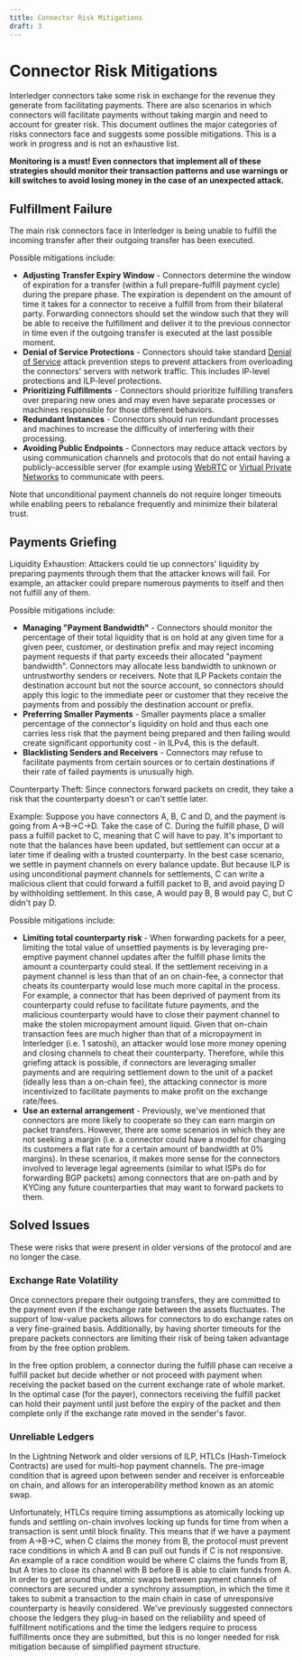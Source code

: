 ```yaml
---
title: Connector Risk Mitigations
draft: 3
---
```

# Connector Risk Mitigations

Interledger connectors take some risk in exchange for the revenue they generate from facilitating payments. There are also scenarios in which connectors will facilitate payments without taking margin and need to account for greater risk. This document outlines the major categories of risks connectors face and suggests some possible mitigations. This is a work in progress and is not an exhaustive list.

**Monitoring is a must! Even connectors that implement all of these strategies should monitor their transaction patterns and use warnings or kill switches to avoid losing money in the case of an unexpected attack.**

## Fulfillment Failure

The main risk connectors face in Interledger is being unable to fulfill the incoming transfer after their outgoing transfer has been executed.

Possible mitigations include:

* **Adjusting Transfer Expiry Window** - Connectors determine the window of expiration for a transfer (within a full prepare-fulfill payment cycle) during the prepare phase. The expiration is dependent on the amount of time it takes for a connector to receive a fulfill from from their bilateral party. Forwarding connectors should set the window such that they will be able to receive the fulfillment and deliver it to the previous connector in time even if the outgoing transfer is executed at the last possible moment.
* **Denial of Service Protections** - Connectors should take standard [Denial of Service](https://en.bitcoin.it/wiki/Weaknesses#Denial_of_Service_.28DoS.29_attacks) attack prevention steps to prevent attackers from overloading the connectors' servers with network traffic. This includes IP-level protections and ILP-level protections.
* **Prioritizing Fulfillments** - Connectors should prioritize fulfilling transfers over preparing new ones and may even have separate processes or machines responsible for those different behaviors.
* **Redundant Instances** - Connectors should run redundant processes and machines to increase the difficulty of interfering with their processing.
* **Avoiding Public Endpoints** - Connectors may reduce attack vectors by using communication channels and protocols that do not entail having a publicly-accessible server (for example using [WebRTC](https://webrtc.org/) or [Virtual Private Networks](https://en.wikipedia.org/wiki/Virtual_private_network) to communicate with peers.

Note that unconditional payment channels do not require longer timeouts while enabling peers to rebalance frequently and minimize their bilateral trust.

## Payments Griefing

Liquidity Exhaustion: Attackers could tie up connectors' liquidity by preparing payments through them that the attacker knows will fail. For example, an attacker could prepare numerous payments to itself and then not fulfill any of them.

Possible mitigations include:

* **Managing "Payment Bandwidth"** - Connectors should monitor the percentage of their total liquidity that is on hold at any given time for a given peer, customer, or destination prefix and may reject incoming payment requests if that party exceeds their allocated "payment bandwidth". Connectors may allocate less bandwidth to unknown or untrustworthy senders or receivers. Note that ILP Packets contain the destination account but not the source account, so connectors should apply this logic to the immediate peer or customer that they receive the payments from and possibly the destination account or prefix.
* **Preferring Smaller Payments** - Smaller payments place a smaller percentage of the connector's liquidity on hold and thus each one carries less risk that the payment being prepared and then failing would create significant opportunity cost - in ILPv4, this is the default.
* **Blacklisting Senders and Receivers** - Connectors may refuse to facilitate payments from certain sources or to certain destinations if their rate of failed payments is unusually high.

Counterparty Theft: Since connectors forward packets on credit, they take a risk that the counterparty doesn't or can't settle later.

Example:
Suppose you have connectors A, B, C and D, and the payment is going from A->B->C->D. Take the case of C. During the fulfill phase, D will pass a fulfill packet to C, meaning that C will have to pay. It's important to note that the balances have been updated, but settlement can occur at a later time if dealing with a trusted counterparty. In the best case scenario, we settle in payment channels on every balance update. But because ILP is using unconditional payment channels for settlements, C can write a malicious client that could forward a fulfill packet to B, and avoid paying D by withholding settlement. In this case, A would pay B, B would pay C, but C didn't pay D.

Possible mitigations include:
* **Limiting total counterparty risk** - When forwarding packets for a peer,
    limiting the total value of unsettled payments is by leveraging pre-emptive
    payment channel updates after the fulfill phase limits the amount a
    counterparty could steal. If the settlement receiving in a payment channel
    is less than that of an on chain-fee, a connector that cheats its counterparty would lose much
    more capital in the process. For example, a connector that has been deprived of
    payment from its counterparty could refuse to facilitate future payments,
    and the malicious counterparty would have to close their payment channel to
    make the stolen micropayment amount liquid. Given that on-chain transaction fees
    are much higher than that of a micropayment in Interledger (i.e. 1 satoshi), an
    attacker would lose more money opening and closing channels to cheat their
    counterparty. Therefore, while this griefing attack is possible, if
    connectors are leveraging smaller payments and are requiring settlement down
    to the unit of a packet (ideally less than a on-chain fee),
    the attacking connector is more incentivized to facilitate payments to make
    profit on the exchange rate/fees.
* **Use an external arrangement** - Previously, we've mentioned that
    connectors are more likely to cooperate so they can earn margin on packet
    transfers. However, there are some scenarios in which they are not seeking a margin
    (i.e. a connector could have a model for charging its customers a flat rate for
    a certain amount of bandwidth at 0% margins). In these scenarios, it makes more
    sense for the connectors involved to leverage legal agreements (similar to what
    ISPs do for forwarding BGP packets) among connectors that are on-path and by KYCing
    any future counterparties that may want to forward packets to them.

## Solved Issues

These were risks that were present in older versions of the protocol and are
no longer the case.

### Exchange Rate Volatility

Once connectors prepare their outgoing transfers, they are committed to the payment even if the exchange rate between the assets fluctuates. The support of low-value packets allows for connectors to do exchange rates on a very fine-grained basis. Additionally, by having shorter timeouts for the prepare packets connectors are limiting their risk of being taken advantage from by the free option problem.

In the free option problem, a connector during the fulfill phase can receive a fulfill packet but decide whether or not proceed with payment when receiving the packet based on the current exchange rate of whole market. In the optimal case (for the payer), connectors receiving the fulfill packet can hold their payment until just before the expiry of the packet and then complete only if the exchange rate moved in the sender's favor.

### Unreliable Ledgers

In the Lightning Network and older versions of ILP, HTLCs (Hash-Timelock Contracts) are used for multi-hop payment channels. The pre-image condition that is agreed upon between sender and receiver is enforceable on chain, and allows for an interoperability method known as an atomic swap.

Unfortunately, HTLCs require timing assumptions as atomically locking up funds and settling on-chain involves locking up funds for time from when a transaction is sent until block finality. This means that if we have a payment from A->B->C, when C claims the money from B, the protocol must prevent race conditions in which A and B can pull out funds if C is not responsive. An example of a race condition would be where C claims the funds from B, but A tries to close its channel with B before B is able to claim funds from A. In order to get around this, atomic swaps between payment channels of connectors are secured under a synchrony assumption, in which the time it takes to submit a transaction to the main chain in case of unresponsive counterparty is heavily considered. We've previously suggested connectors choose the ledgers they plug-in based on the reliability and speed of fulfillment notifications and the time the ledgers require to process fulfillments once they are submitted, but this is no longer needed for risk mitigation because of simplified payment structure.
